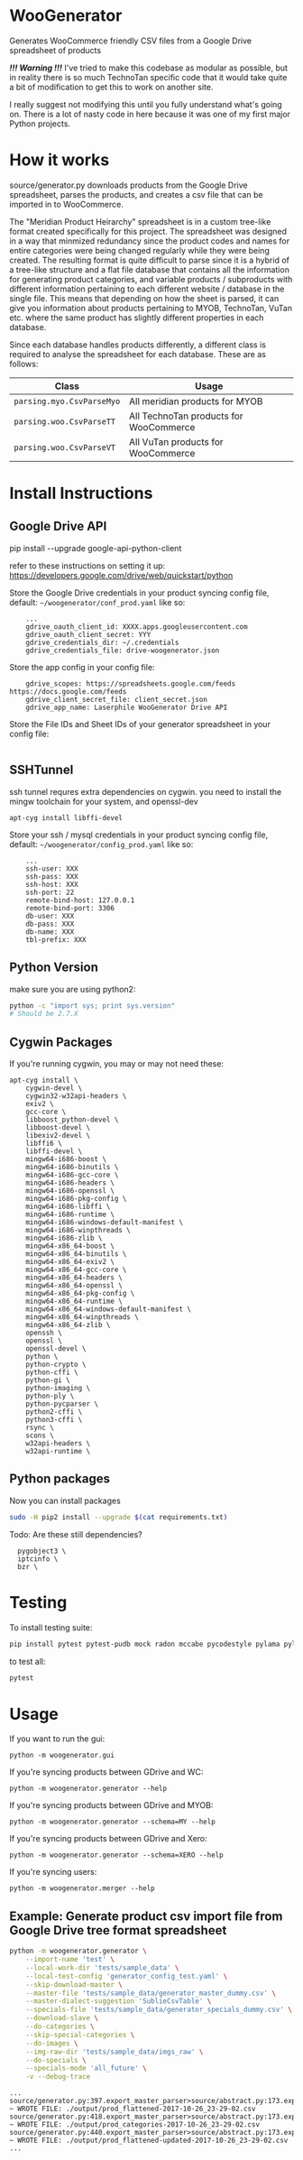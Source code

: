 # WooGenerator

Generates WooCommerce friendly CSV files from a Google Drive spreadsheet of products

***!!! Warning !!!***
I've tried to make this codebase as modular as possible, but in reality there is
so much TechnoTan specific code that it would take quite a bit of modification
to get this to work on another site.

I really suggest not modifying this until you fully understand what's going on.
There is a lot of nasty code in here because it was one of my first major Python
projects.

How it works
====
source/generator.py downloads products from the Google Drive spreadsheet, parses the
products, and creates a csv file that can be imported in to WooCommerce.

The "Meridian Product Heirarchy" spreadsheet is in a custom tree-like format
created specifically for this project. The spreadsheet was designed in a way
that minmized redundancy since the product codes and names for entire categories
were being changed regularly while they were being created. The resulting
format is quite difficult to parse since it is a hybrid of a tree-like structure
and a flat file database that contains all the information for generating product
categories, and variable products / subproducts with different information
pertaining to each different website / database in the single file. This means
that depending on how the sheet is parsed, it can give you information about
products pertaining to MYOB, TechnoTan, VuTan etc. where the same product has
slightly different properties in each database.

Since each database handles products differently, a different class is required
to analyse the spreadsheet for each database. These are as follows:

| Class | Usage |
| --- | --- |
| `parsing.myo.CsvParseMyo` | All meridian products for MYOB |
| `parsing.woo.CsvParseTT` | All TechnoTan products for WooCommerce |
| `parsing.woo.CsvParseVT` | All VuTan products for WooCommerce |



Install Instructions
====================

Google Drive API
----------------

pip install --upgrade google-api-python-client

refer to these instructions on setting it up:
https://developers.google.com/drive/web/quickstart/python

Store the Google Drive credentials in your product syncing config file, default: `~/woogenerator/conf_prod.yaml` like so:

```
    ...
    gdrive_oauth_client_id: XXXX.apps.googleusercontent.com
    gdrive_oauth_client_secret: YYY
    gdrive_credentials_dir: ~/.credentials
    gdrive_credentials_file: drive-woogenerator.json
```

Store the app config in your config file:

```
    gdrive_scopes: https://spreadsheets.google.com/feeds https://docs.google.com/feeds
    gdrive_client_secret_file: client_secret.json
    gdrive_app_name: Laserphile WooGenerator Drive API
```

Store the File IDs and Sheet IDs of your generator spreadsheet in your config file:

```

```

SSHTunnel
---------

ssh tunnel requres extra dependencies on cygwin. you need to install the mingw toolchain for your system, and openssl-dev

``` shell
apt-cyg install libffi-devel
```

Store your ssh / mysql credentials in your product syncing config file, default: `~/woogenerator/config_prod.yaml` like so:

```
    ...
    ssh-user: XXX
    ssh-pass: XXX
    ssh-host: XXX
    ssh-port: 22
    remote-bind-host: 127.0.0.1
    remote-bind-port: 3306
    db-user: XXX
    db-pass: XXX
    db-name: XXX
    tbl-prefix: XXX

```

Python Version
---

make sure you are using python2:

```bash
python -c "import sys; print sys.version"
# Should be 2.7.X
```

Cygwin Packages
---------------
If you're running cygwin, you may or may not need these:

```
apt-cyg install \
    cygwin-devel \
    cygwin32-w32api-headers \
    exiv2 \
    gcc-core \
    libboost_python-devel \
    libboost-devel \
    libexiv2-devel \
    libffi6 \
    libffi-devel \
    mingw64-i686-boost \
    mingw64-i686-binutils \
    mingw64-i686-gcc-core \
    mingw64-i686-headers \
    mingw64-i686-openssl \
    mingw64-i686-pkg-config \
    mingw64-i686-libffi \
    mingw64-i686-runtime \
    mingw64-i686-windows-default-manifest \
    mingw64-i686-winpthreads \
    mingw64-i686-zlib \
    mingw64-x86_64-boost \
    mingw64-x86_64-binutils \
    mingw64-x86_64-exiv2 \
    mingw64-x86_64-gcc-core \
    mingw64-x86_64-headers \
    mingw64-x86_64-openssl \
    mingw64-x86_64-pkg-config \
    mingw64-x86_64-runtime \
    mingw64-x86_64-windows-default-manifest \
    mingw64-x86_64-winpthreads \
    mingw64-x86_64-zlib \
    openssh \
    openssl \
    openssl-devel \
    python \
    python-crypto \
    python-cffi \
    python-gi \
    python-imaging \
    python-ply \
    python-pycparser \
    python2-cffi \
    python3-cffi \
    rsync \
    scons \
    w32api-headers \
    w32api-runtime \
```

Python packages
---
Now you can install packages

```bash
sudo -H pip2 install --upgrade $(cat requirements.txt)
```

Todo: Are these still dependencies?
```
  pygobject3 \
  iptcinfo \
  bzr \
```

Testing
====
To install testing suite:
```bash
pip install pytest pytest-pudb mock radon mccabe pycodestyle pylama pylint
```
to test all:
```bash
pytest
```

Usage
====
If you want to run the gui:

`python -m woogenerator.gui`

If you're syncing products between GDrive and WC:

`python -m woogenerator.generator --help`

If you're syncing products between GDrive and MYOB:

`python -m woogenerator.generator --schema=MY --help`

If you're syncing products between GDrive and Xero:

`python -m woogenerator.generator --schema=XERO --help`

If you're syncing users:

`python -m woogenerator.merger --help`

Example: Generate product csv import file from Google Drive tree format spreadsheet
----

```bash
python -m woogenerator.generator \
    --import-name 'test' \
    --local-work-dir 'tests/sample_data' \
    --local-test-config 'generator_config_test.yaml' \
    --skip-download-master \
    --master-file 'tests/sample_data/generator_master_dummy.csv' \
    --master-dialect-suggestion 'SublieCsvTable' \
    --specials-file 'tests/sample_data/generator_specials_dummy.csv' \
    --download-slave \
    --do-categories \
    --skip-special-categories \
    --do-images \
    --img-raw-dir 'tests/sample_data/imgs_raw' \
    --do-specials \
    --specials-mode 'all_future' \
    -v --debug-trace
```
```
...
source/generator.py:397.export_master_parser>source/abstract.py:173.export_items ~ WROTE FILE: ./output/prod_flattened-2017-10-26_23-29-02.csv
source/generator.py:418.export_master_parser>source/abstract.py:173.export_items ~ WROTE FILE: ./output/prod_categories-2017-10-26_23-29-02.csv
source/generator.py:440.export_master_parser>source/abstract.py:173.export_items ~ WROTE FILE: ./output/prod_flattened-updated-2017-10-26_23-29-02.csv
...
```

